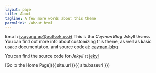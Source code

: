 ```yaml
---
layout: page
title: About
tagline: A few more words about this theme
permalink: /about.html
---
```


Email : [iv.agung.ep@outlook.co.id](mailto:iv.agung.ep@outlook.co.id) 
This is the _Cayman Blog_ Jekyll theme. You can find out more info about customizing this theme, as well as basic usage documentation, and source code at: [cayman-blog](https://github.com/lorepirri/cayman-blog)

You can find the source code for _Jekyll_ at [jekyll](https://github.com/jekyll/jekyll)


[Go to the Home Page]({{ site.url }}{{ site.baseurl }})
